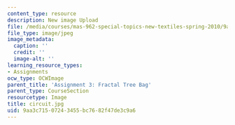 ```yaml
---
content_type: resource
description: New image Upload
file: /media/courses/mas-962-special-topics-new-textiles-spring-2010/9aa3c71507243455bc7682f47de3c9a6_circuit.jpg
file_type: image/jpeg
image_metadata:
  caption: ''
  credit: ''
  image-alt: ''
learning_resource_types:
- Assignments
ocw_type: OCWImage
parent_title: 'Assignment 3: Fractal Tree Bag'
parent_type: CourseSection
resourcetype: Image
title: circuit.jpg
uid: 9aa3c715-0724-3455-bc76-82f47de3c9a6
---
```

